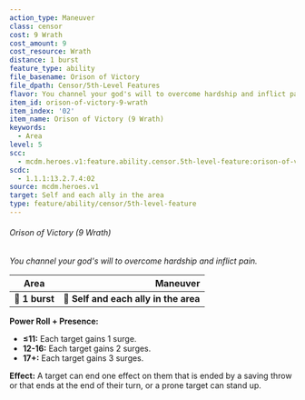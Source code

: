 ```yaml
---
action_type: Maneuver
class: censor
cost: 9 Wrath
cost_amount: 9
cost_resource: Wrath
distance: 1 burst
feature_type: ability
file_basename: Orison of Victory
file_dpath: Censor/5th-Level Features
flavor: You channel your god's will to overcome hardship and inflict pain.
item_id: orison-of-victory-9-wrath
item_index: '02'
item_name: Orison of Victory (9 Wrath)
keywords:
  - Area
level: 5
scc:
  - mcdm.heroes.v1:feature.ability.censor.5th-level-feature:orison-of-victory-9-wrath
scdc:
  - 1.1.1:13.2.7.4:02
source: mcdm.heroes.v1
target: Self and each ally in the area
type: feature/ability/censor/5th-level-feature
---
```


###### Orison of Victory (9 Wrath)

*You channel your god's will to overcome hardship and inflict pain.*

| **Area**       |                          **Maneuver** |
| -------------- | ------------------------------------: |
| **📏 1 burst** | **🎯 Self and each ally in the area** |

**Power Roll + Presence:**

- **≤11:** Each target gains 1 surge.
- **12-16:** Each target gains 2 surges.
- **17+:** Each target gains 3 surges.

**Effect:** A target can end one effect on them that is ended by a saving throw or that ends at the end of their turn, or a prone target can stand up.
